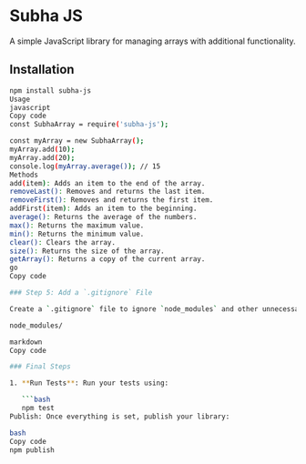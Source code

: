 # Subha JS

A simple JavaScript library for managing arrays with additional functionality.

## Installation

```bash
npm install subha-js
Usage
javascript
Copy code
const SubhaArray = require('subha-js');

const myArray = new SubhaArray();
myArray.add(10);
myArray.add(20);
console.log(myArray.average()); // 15
Methods
add(item): Adds an item to the end of the array.
removeLast(): Removes and returns the last item.
removeFirst(): Removes and returns the first item.
addFirst(item): Adds an item to the beginning.
average(): Returns the average of the numbers.
max(): Returns the maximum value.
min(): Returns the minimum value.
clear(): Clears the array.
size(): Returns the size of the array.
getArray(): Returns a copy of the current array.
go
Copy code

### Step 5: Add a `.gitignore` File

Create a `.gitignore` file to ignore `node_modules` and other unnecessary files:

node_modules/

markdown
Copy code

### Final Steps

1. **Run Tests**: Run your tests using:

   ```bash
   npm test
Publish: Once everything is set, publish your library:

bash
Copy code
npm publish